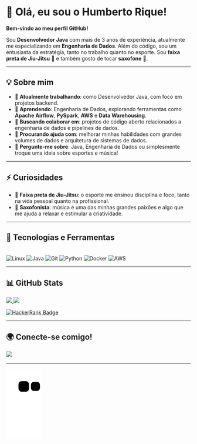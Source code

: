 # 👋 Olá, eu sou o Humberto Rique!

**Bem-vindo ao meu perfil GitHub!**

Sou **Desenvolvedor Java** com mais de 3 anos de experiência, atualmente me especializando em **Engenharia de Dados**. Além do código, sou um entusiasta da estratégia, tanto no trabalho quanto no esporte. Sou **faixa preta de Jiu-Jitsu** 🥋 e também gosto de tocar **saxofone** 🎷.

---

## 💡 Sobre mim

- 🔭 **Atualmente trabalhando**: como Desenvolvedor Java, com foco em projetos backend.
- 🌱 **Aprendendo**: Engenharia de Dados, explorando ferramentas como **Apache Airflow**, **PySpark**, **AWS** e **Data Warehousing**.
- 👯 **Buscando colaborar em**: projetos de código aberto relacionados a engenharia de dados e pipelines de dados.
- 🤔 **Procurando ajuda com**: melhorar minhas habilidades com grandes volumes de dados e arquitetura de sistemas de dados.
- 💬 **Pergunte-me sobre**: Java, Engenharia de Dados ou simplesmente troque uma ideia sobre esportes e música!

---

## ⚡ Curiosidades

- 🥋 **Faixa preta de Jiu-Jitsu**: o esporte me ensinou disciplina e foco, tanto na vida pessoal quanto na profissional.
- 🎷 **Saxofonista**: música é uma das minhas grandes paixões e algo que me ajuda a relaxar e estimular a criatividade.

---

## 🚀 Tecnologias e Ferramentas

<div style="display: inline_block"><br>
  <img align="center" loading="lazy" src="https://cdn.jsdelivr.net/gh/devicons/devicon/icons/linux/linux-original.svg" width="40" height="40" alt="Linux"/>
  <img align="center" loading="lazy" src="https://cdn.jsdelivr.net/gh/devicons/devicon/icons/java/java-original.svg" width="40" height="40" alt="Java"/>
  <img align="center" loading="lazy" src="https://cdn.jsdelivr.net/gh/devicons/devicon/icons/git/git-original.svg" width="40" height="40" alt="Git"/>
  <img align="center" loading="lazy" src="https://cdn.jsdelivr.net/gh/devicons/devicon/icons/python/python-original.svg" width="40" height="40" alt="Python"/>
  <img align="center" loading="lazy" src="https://cdn.jsdelivr.net/gh/devicons/devicon/icons/docker/docker-original.svg" width="40" height="40" alt="Docker"/>  
  <img align="center" loading="lazy" src="https://cdn.jsdelivr.net/gh/devicons/devicon@latest/icons/amazonwebservices/amazonwebservices-original-wordmark.svg" width="40" height="40" alt="AWS" />          
</div>

---

## 📊 GitHub Stats



<div>
  <a href="https://github.com/humrique">
    <picture>
      <source
        height="160px"
        srcset="https://github-readme-stats.vercel.app/api?username=humrique&show_icons=true&theme=dark"
        media="(prefers-color-scheme: dark)"
      />
      <source
        height="160px"
        srcset="https://github-readme-stats.vercel.app/api?username=humrique&show_icons=true"
        media="(prefers-color-scheme: light), (prefers-color-scheme: no-preference)"
      />
      <img src="https://github-readme-stats.vercel.app/api?username=humrique&show_icons=true" />
    </picture>
  </a>
  <a href="https://github.com/humrique">
    <img height="160px" src="https://github-readme-stats.vercel.app/api/top-langs/?username=humrique&layout=compact" />
  </a>
</div>

[![HackerRank Badge](https://img.shields.io/badge/HackerRank-humberto__rique-brightgreen?logo=hackerrank&style=for-the-badge)](https://www.hackerrank.com/humberto_rique)


---

## 🌍 Conecte-se comigo!

<div>
  <a href="https://www.linkedin.com/in/humberto-rique-50b93118a/" target="_blank">
    <img src="https://img.shields.io/badge/-LinkedIn-%230077B5?style=for-the-badge&logo=linkedin&logoColor=white" target="_blank">
  </a>
</div>

---

![Snake animation](https://github.com/humrique/humrique/blob/output/github-contribution-grid-snake.svg)
